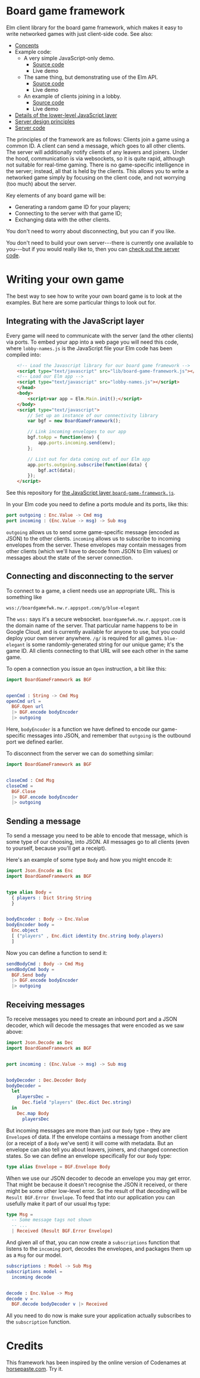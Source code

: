 # Board game framework

Elm client library for the board game framework, which makes it
easy to write networked games with just client-side code. See also:
* [Concepts](docs/concepts.md)
* Example code:
  * A very simple JavaScript-only demo.
    * [Source code](https://github.com/niksilver/board-game-framework/tree/master/examples/simple-data-demo)
    * Live demo
  * The same thing, but demonstrating use of the Elm API.
    * [Source code](https://github.com/niksilver/board-game-framework/tree/master/examples/simple-data-demo)
    * Live demo
  * An example of clients joining in a lobby.
    * [Source code](https://github.com/niksilver/board-game-framework/tree/master/examples/lobby-names-demo)
    * Live demo
* [Details of the lower-level JavaScript layer](docs/javascript.md)
* [Server design principles](docs/server.md)
* [Server code](https://github.com/niksilver/board-game-framework-server/)

The principles of the framework are as follows:
Clients join a game using a common ID.
A client can send a message, which goes to all other clients.
The server will additionally notify clients of any leavers and joiners.
Under the hood, communication is via websockets, so it is quite rapid,
although not suitable for real-time gaming.
There is no game-specific intelligence in the server;
instead, all that is held by the clients.
This allows you to write a networked game simply by focusing on the
client code, and not worrying (too much) about the server.

Key elements of any board game will be:
* Generating a random game ID for your players;
* Connecting to the server with that game ID;
* Exchanging data with the other clients.

You don't need to worry about disconnecting, but you can if you like.

You don't need to build your own server---there is currently one
available to you---but if you would really like to, then you can
[check out the server
code](https://github.com/niksilver/board-game-framework-server).

# Writing your own game

The best way to see how to write your own board game is to look at the
examples. But here are some particular things to look out for.

## Integrating with the JavaScript layer

Every game will need to communicate with the server (and the other clients)
via ports. To embed your app into a web page you will need this code, where
`lobby-names.js` is the JavaScript file your Elm code has been compiled into:

```html
    <!-- Load the Javascript library for our board game framework -->
    <script type="text/javascript" src="lib/board-game-framework.js"></script>
    <!-- Load our Elm app -->
    <script type="text/javascript" src="lobby-names.js"></script>
    </head>
    <body>
        <script>var app = Elm.Main.init();</script>
    </body>
    <script type="text/javascript">
        // Set up an instance of our connectivity library
        var bgf = new BoardGameFramework();

        // Link incoming envelopes to our app
        bgf.toApp = function(env) {
            app.ports.incoming.send(env);
        };

        // List out for data coming out of our Elm app
        app.ports.outgoing.subscribe(function(data) {
            bgf.act(data);
        });
    </script>
```
See this repository for
[the JavaScript layer `board-game-framework.js`](https://github.com/niksilver/board-game-framework/tree/master/examples/simple-data-demo/lib).

In your Elm code you need to define a ports module and its ports, like this:

```elm
port outgoing : Enc.Value -> Cmd msg
port incoming : (Enc.Value -> msg) -> Sub msg
```

`outgoing` allows us to send some game-specific message (encoded as JSON)
to the other clients. `incoming` allows us to subscribe to incoming
envelopes from the server. These envelopes may contain messages
from other clients (which we'll have to decode from JSON to Elm values)
or messages about the state of the server connection.

## Connecting and disconnecting to the server

To connect to a game, a client needs use an appropriate URL. This is
something like

```
wss://boardgamefwk.nw.r.appspot.com/g/blue-elegant
```

The `wss:` says it's a secure websocket. `boardgamefwk.nw.r.appspot.com`
is the domain name of the server. That
particular name happens to be in Google Cloud,
and is currently available for anyone to use, but you could deploy your own
server anywhere. `/g/` is required for all games. `blue-elegant` is
some randomly-generated string for our unique game; it's the game ID.
All clients connecting to that URL will see each other in the same game.

To open a connection you issue an `Open` instruction, a bit like this:

```elm
import BoardGameFramework as BGF


openCmd : String -> Cmd Msg
openCmd url =
  BGF.Open url
  |> BGF.encode bodyEncoder
  |> outgoing
```

Here, `bodyEncoder` is a function we have defined to encode our
game-specific messages into JSON, and remember that `outgoing`
is the outbound port we defined earlier.

To disconnect from the server we can do something similar:

```elm
import BoardGameFramework as BGF


closeCmd : Cmd Msg
closeCmd =
  BGF.Close
  |> BGF.encode bodyEncoder
  |> outgoing
```

## Sending a message

To send a message you need to be able to encode
that message, which is some type of our choosing, into JSON.
All messages go to all clients (even to yourself, because
you'll get a receipt).

Here's an example of some type `Body` and how you might encode it:

```elm
import Json.Encode as Enc
import BoardGameFramework as BGF


type alias Body =
  { players : Dict String String
  }


bodyEncoder : Body -> Enc.Value
bodyEncoder body =
  Enc.object
  [ ("players" , Enc.dict identity Enc.string body.players)
  ]
```

Now you can define a function to send it:

```elm
sendBodyCmd : Body -> Cmd Msg
sendBodyCmd body =
  BGF.Send body
  |> BGF.encode bodyEncoder
  |> outgoing
```

## Receiving messages

To receive messages you need to create an inbound port and a JSON
decoder, which will decode the messages that were encoded as we saw
above:


```elm
import Json.Decode as Dec
import BoardGameFramework as BGF


port incoming : (Enc.Value -> msg) -> Sub msg


bodyDecoder : Dec.Decoder Body
bodyDecoder =
  let
    playersDec =
      Dec.field "players" (Dec.dict Dec.string)
  in
    Dec.map Body
      playersDec
```

But incoming messages are more than just our `Body` type - they are
`Envelope`s of data. If the envelope contains a message from another
client (or a receipt of a `Body` we've sent) it will come with metadata.
But an envelope can also tell you about leavers, joiners, and
changed connection states. So we can define an envelope specifically for
our `Body` type:

```elm
type alias Envelope = BGF.Envelope Body
```

When we use our JSON decoder to decode an envelope you may get error.
That might be because it doesn't recognise the JSON it received, or there
might be some other low-level error. So the result of that decoding
will be `Result BGF.Error Envelope`. To feed that into our application
you can usefully make it part of our usual `Msg` type:


```elm
type Msg =
  -- Some message tags not shown
  -- ...
  | Received (Result BGF.Error Envelope)
```

And given all of that, you can now create a `subscriptions` function
that listens to the `incoming` port, decodes the envelopes, and packages
them up as a `Msg` for our model.

```elm
subscriptions : Model -> Sub Msg
subscriptions model =
  incoming decode


decode : Enc.Value -> Msg
decode v =
  BGF.decode bodyDecoder v |> Received
```
All you need to do now is make sure your application actually subscribes
to the `subscription` function.

# Credits

This framework has been inspired by the online version of
Codenames at [horsepaste.com](https://www.horsepaste.com/). Try it.
